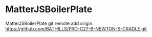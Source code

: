 # MatterJSBoilerPlate
MatterJSBoilerPlate
git remote add origin https://github.com/BATHILLS/PRO-C27-B-NEWTON-S-CRADLE.git
